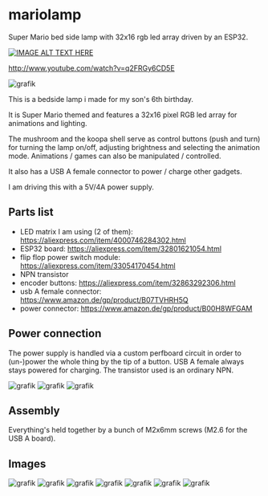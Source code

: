 # mariolamp
Super Mario bed side lamp with 32x16 rgb led array driven by an ESP32.

[![IMAGE ALT TEXT HERE](http://img.youtube.com/vi/q2FRGy6CD5E/0.jpg)](http://www.youtube.com/watch?v=q2FRGy6CD5E)

http://www.youtube.com/watch?v=q2FRGy6CD5E

![grafik](https://user-images.githubusercontent.com/83372370/122374987-1d95ca80-cf63-11eb-9256-fa41f638a758.png)

This is a bedside lamp i made for my son's 6th birthday.

It is Super Mario themed and features a 32x16 pixel RGB led array for animations and lighting.

The mushroom and the koopa shell serve as control buttons (push and turn) for turning the lamp on/off, adjusting brightness and selecting the animation mode. Animations / games can also be manipulated / controlled.

It also has a USB A female connector to power / charge other gadgets.

I am driving this with a 5V/4A power supply.

## Parts list

* LED matrix I am using (2 of them): https://aliexpress.com/item/4000746284302.html
* ESP32 board: https://aliexpress.com/item/32801621054.html
* flip flop power switch module: https://aliexpress.com/item/33054170454.html
* NPN transistor
* encoder buttons: https://aliexpress.com/item/32863292306.html
* usb A female connector: https://www.amazon.de/gp/product/B07TVHRH5Q
* power connector: https://www.amazon.de/gp/product/B00H8WFGAM

## Power connection
The power supply is handled via a custom perfboard circuit in order to (un-)power the whole thing by the tip of a button. USB A female always stays powered for charging. The transistor used is an ordinary NPN.

![grafik](https://user-images.githubusercontent.com/83372370/122384968-86357500-cf6c-11eb-89b5-49354079889a.png)
![grafik](https://user-images.githubusercontent.com/83372370/122384980-8a619280-cf6c-11eb-957c-5d11b81834a2.png)
![grafik](https://user-images.githubusercontent.com/83372370/122384988-8b92bf80-cf6c-11eb-972d-62205b24c3f2.png)

## Assembly
Everything's held together by a bunch of M2x6mm screws (M2.6 for the USB A board).

## Images
![grafik](https://user-images.githubusercontent.com/83372370/122374786-f3440d00-cf62-11eb-95ac-6e1404ef1494.png)
![grafik](https://user-images.githubusercontent.com/83372370/122374875-05be4680-cf63-11eb-8f80-c797c668b0c5.png)
![grafik](https://user-images.githubusercontent.com/83372370/122374923-0eaf1800-cf63-11eb-9e22-7a99677a6d22.png)
![grafik](https://user-images.githubusercontent.com/83372370/122374906-0bb42780-cf63-11eb-8db0-6fda7d65e6ec.png)
![grafik](https://user-images.githubusercontent.com/83372370/122374933-1078db80-cf63-11eb-8b85-6363fd6eb8bc.png)
![grafik](https://user-images.githubusercontent.com/83372370/122374942-12db3580-cf63-11eb-8352-d38d12d9c388.png)
![grafik](https://user-images.githubusercontent.com/83372370/122374950-153d8f80-cf63-11eb-9e7b-ff073a9f289b.png)
